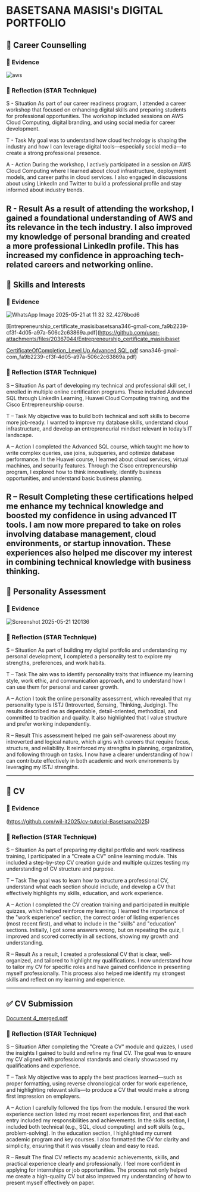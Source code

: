 # BASETSANA MASISI's  DIGITAL PORTFOLIO

## 📌 Career Counselling
### 📝 Evidence
![aws](https://github.com/user-attachments/assets/ecade23e-a96f-4865-87e9-bcdfa0d3aa2a)


### 💭 Reflection (STAR Technique)
S - Situation
As part of our career readiness program, I attended a career workshop that focused on enhancing digital skills and preparing students for professional opportunities. The workshop included sessions on AWS Cloud Computing, digital branding, and using social media for career development.

T - Task
My goal was to understand how cloud technology is shaping the industry and how I can leverage digital tools—especially social media—to create a strong professional presence.

A - Action
During the workshop, I actively participated in a session on AWS Cloud Computing where I learned about cloud infrastructure, deployment models, and career paths in cloud services. I also engaged in discussions about using LinkedIn and Twitter to build a professional profile and stay informed about industry trends.

R - Result
As a result of attending the workshop, I gained a foundational understanding of AWS and its relevance in the tech industry. I also improved my knowledge of personal branding and created a more professional LinkedIn profile. This has increased my confidence in approaching tech-related careers and networking online.
---

## 🧠 Skills and Interests
### 📝 Evidence
![WhatsApp Image 2025-05-21 at 11 32 32_4276bcd6](https://github.com/user-attachments/assets/bdf0acdd-f0b1-40fe-b1b7-288ec646b220) 

[Entrepreneurship_certificate_masisibasetsana346-gmail-com_fa9b2239-cf3f-4d05-a97a-506c2c63869a.pdf](https://github.com/user-attachments/files/20367044/Entrepreneurship_certificate_masisibaset

[CertificateOfCompletion_Level Up Advanced SQL.pdf](https://github.com/user-attachments/files/20367086/CertificateOfCompletion_Level.Up.Advanced.SQL.pdf)
sana346-gmail-com_fa9b2239-cf3f-4d05-a97a-506c2c63869a.pdf)


### 💭 Reflection (STAR Technique)
S – Situation
As part of developing my technical and professional skill set, I enrolled in multiple online certification programs. These included Advanced SQL through LinkedIn Learning, Huawei Cloud Computing training, and the Cisco Entrepreneurship course.

T – Task
My objective was to build both technical and soft skills to become more job-ready. I wanted to improve my database skills, understand cloud infrastructure, and develop an entrepreneurial mindset relevant in today’s IT landscape.

A – Action
I completed the Advanced SQL course, which taught me how to write complex queries, use joins, subqueries, and optimize database performance. In the Huawei course, I learned about cloud services, virtual machines, and security features. Through the Cisco entrepreneurship program, I explored how to think innovatively, identify business opportunities, and understand basic business planning.

R – Result
Completing these certifications helped me enhance my technical knowledge and boosted my confidence in using advanced IT tools. I am now more prepared to take on roles involving database management, cloud environments, or startup innovation. These experiences also helped me discover my interest in combining technical knowledge with business thinking.
---

## 🧬 Personality Assessment
### 📝 Evidence
![Screenshot 2025-05-21 120136](https://github.com/user-attachments/assets/439147fa-b540-4c51-8daf-c54010742f24)

### 💭 Reflection (STAR Technique)
S – Situation
As part of building my digital portfolio and understanding my personal development, I completed a personality test to explore my strengths, preferences, and work habits.

T – Task
The aim was to identify personality traits that influence my learning style, work ethic, and communication approach, and to understand how I can use them for personal and career growth.

A – Action
I took the online personality assessment, which revealed that my personality type is ISTJ (Introverted, Sensing, Thinking, Judging). The results described me as dependable, detail-oriented, methodical, and committed to tradition and quality. It also highlighted that I value structure and prefer working independently.

R – Result
This assessment helped me gain self-awareness about my introverted and logical nature, which aligns with careers that require focus, structure, and reliability. It reinforced my strengths in planning, organization, and following through on tasks. I now have a clearer understanding of how I can contribute effectively in both academic and work environments by leveraging my ISTJ strengths.

---

## 📄 CV
### 📝 Evidence
(https://github.com/wil-it2025/cv-tutorial-Basetsana2025)

### 💭 Reflection (STAR Technique)
S – Situation
As part of preparing my digital portfolio and work readiness training, I participated in a "Create a CV" online learning module. This included a step-by-step CV creation guide and multiple quizzes testing my understanding of CV structure and purpose.

T – Task
The goal was to learn how to structure a professional CV, understand what each section should include, and develop a CV that effectively highlights my skills, education, and work experience.

A – Action
I completed the CV creation training and participated in multiple quizzes, which helped reinforce my learning. I learned the importance of the "work experience" section, the correct order of listing experiences (most recent first), and what to include in the "skills" and "education" sections. Initially, I got some answers wrong, but on repeating the quiz, I improved and scored correctly in all sections, showing my growth and understanding.

R – Result
As a result, I created a professional CV that is clear, well-organized, and tailored to highlight my qualifications. I now understand how to tailor my CV for specific roles and have gained confidence in presenting myself professionally. This process also helped me identify my strongest skills and reflect on my learning and experience.


---

## ✅ CV Submission
  [Document 4_merged.pdf](https://github.com/user-attachments/files/20367501/Document.4_merged.pdf)

### 💭 Reflection (STAR Technique)
S – Situation
After completing the "Create a CV" module and quizzes, I used the insights I gained to build and refine my final CV. The goal was to ensure my CV aligned with professional standards and clearly showcased my qualifications and experience.

T – Task
My objective was to apply the best practices learned—such as proper formatting, using reverse chronological order for work experience, and highlighting relevant skills—to produce a CV that would make a strong first impression on employers.

A – Action
I carefully followed the tips from the module. I ensured the work experience section listed my most recent experiences first, and that each entry included my responsibilities and achievements. In the skills section, I included both technical (e.g., SQL, cloud computing) and soft skills (e.g., problem-solving). In the education section, I highlighted my current academic program and key courses. I also formatted the CV for clarity and simplicity, ensuring that it was visually clean and easy to read.

R – Result
The final CV reflects my academic achievements, skills, and practical experience clearly and professionally. I feel more confident in applying for internships or job opportunities. The process not only helped me create a high-quality CV but also improved my understanding of how to present myself effectively on paper.
